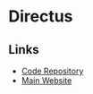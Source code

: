 # Directus

<!--
https://github.com/beevelop/TSHITS/blob/f353374de23cc334d7e108c2a6005e8c2582cc49/services/directus/docker-compose.yml
-->

## Links

- [Code Repository](https://github.com/directus/directus/)
- [Main Website](https://directus.io)
